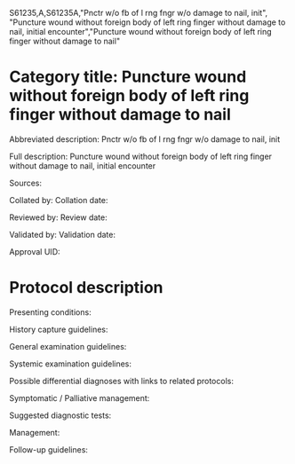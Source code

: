 S61235,A,S61235A,"Pnctr w/o fb of l rng fngr w/o damage to nail, init", "Puncture wound without foreign body of left ring finger without damage to nail, initial encounter","Puncture wound without foreign body of left ring finger without damage to nail"
# Category title: Puncture wound without foreign body of left ring finger without damage to nail

Abbreviated description: Pnctr w/o fb of l rng fngr w/o damage to nail, init

Full description: Puncture wound without foreign body of left ring finger without damage to nail, initial encounter

Sources:

Collated by:
Collation date:

Reviewed by:
Review date:

Validated by:
Validation date:

Approval UID:

# Protocol description

Presenting conditions:

History capture guidelines:

General examination guidelines:

Systemic examination guidelines:

Possible differential diagnoses with links to related protocols:

Symptomatic / Palliative management:

Suggested diagnostic tests:

Management:

Follow-up guidelines:
